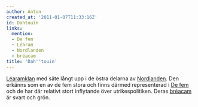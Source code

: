 ```yaml
---
author: Anton
created_at: '2011-01-07T11:33:16Z'
id: Dahtouin
links:
  mention:
  - De fem
  - Léaram
  - Nordlanden
  - bréacam
title: 'Dah''touin'
---
```


[Léaramklan] med säte långt upp i de östra delarna av [Nordlanden]. Den erkänns som en av de fem
stora och finns därmed representerad i [De fem] och de har där relativt stort inflytande över
utrikespolitiken. Deras [bréacam] är svart och grön.

  [Léaramklan]: Léaram
  [Nordlanden]: Nordlanden
  [De fem]: De_fem
  [bréacam]: bréacam
